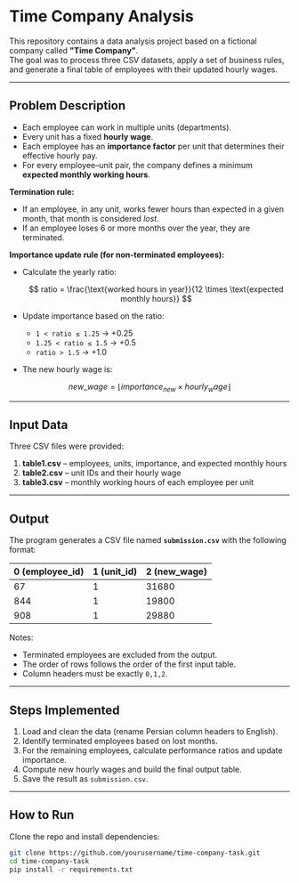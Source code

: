 # Time Company Analysis

This repository contains a data analysis project based on a fictional company called **"Time Company"**.  
The goal was to process three CSV datasets, apply a set of business rules, and generate a final table of employees with their updated hourly wages.

---

## Problem Description
- Each employee can work in multiple units (departments).
- Every unit has a fixed **hourly wage**.
- Each employee has an **importance factor** per unit that determines their effective hourly pay.
- For every employee–unit pair, the company defines a minimum **expected monthly working hours**.

**Termination rule:**
- If an employee, in any unit, works fewer hours than expected in a given month, that month is considered *lost*.
- If an employee loses 6 or more months over the year, they are terminated.

**Importance update rule (for non-terminated employees):**

- Calculate the yearly ratio:

  $$
  ratio = \frac{\text{worked hours in year}}{12 \times \text{expected monthly hours}}
  $$

- Update importance based on the ratio:
  - `1 < ratio ≤ 1.25` → +0.25  
  - `1.25 < ratio ≤ 1.5` → +0.5  
  - `ratio > 1.5` → +1.0  

- The new hourly wage is:

$$
new\_wage = ⌊ importance_{new} \times hourly_wage ⌋
$$

---

## Input Data
Three CSV files were provided:
1. **table1.csv** – employees, units, importance, and expected monthly hours  
2. **table2.csv** – unit IDs and their hourly wage  
3. **table3.csv** – monthly working hours of each employee per unit  

---

## Output
The program generates a CSV file named **`submission.csv`** with the following format:

| 0 (employee_id) | 1 (unit_id) | 2 (new_wage) |
|-----------------|-------------|--------------|
| 67              | 1           | 31680        |
| 844             | 1           | 19800        |
| 908             | 1           | 29880        |

Notes:
- Terminated employees are excluded from the output.
- The order of rows follows the order of the first input table.
- Column headers must be exactly `0,1,2`.

---

## Steps Implemented
1. Load and clean the data (rename Persian column headers to English).
2. Identify terminated employees based on lost months.
3. For the remaining employees, calculate performance ratios and update importance.
4. Compute new hourly wages and build the final output table.
5. Save the result as `submission.csv`.

---

## How to Run
Clone the repo and install dependencies:

```bash
git clone https://github.com/yourusername/time-company-task.git
cd time-company-task
pip install -r requirements.txt
